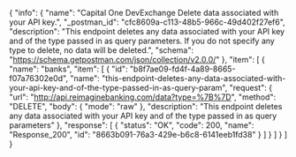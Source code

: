{
  "info": {
    "name": "Capital One DevExchange Delete data associated with your API key.",
    "_postman_id": "cfc8609a-c113-48b5-966c-49d402f27ef6",
    "description": "This endpoint deletes any data associated with your API key and of the type passed in as query parameters.  If you do not specify any type to delete, no data will be deleted.",
    "schema": "https://schema.getpostman.com/json/collection/v2.0.0/"
  },
  "item": [
    {
      "name": "banks",
      "item": [
        {
          "id": "b8f7ae09-fd4f-4a89-8665-f07a76302e0d",
          "name": "this-endpoint-deletes-any-data-associated-with-your-api-key-and-of-the-type-passed-in-as-query-param",
          "request": {
            "url": "http://api.reimaginebanking.com/data?type=%7B%7D",
            "method": "DELETE",
            "body": {
              "mode": "raw"
            },
            "description": "This endpoint deletes any data associated with your API key and of the type passed in as query parameters"
          },
          "response": [
            {
              "status": "OK",
              "code": 200,
              "name": "Response_200",
              "id": "8663b091-76a3-429e-b6c8-6141eeb1fd38"
            }
          ]
        }
      ]
    }
  ]
}